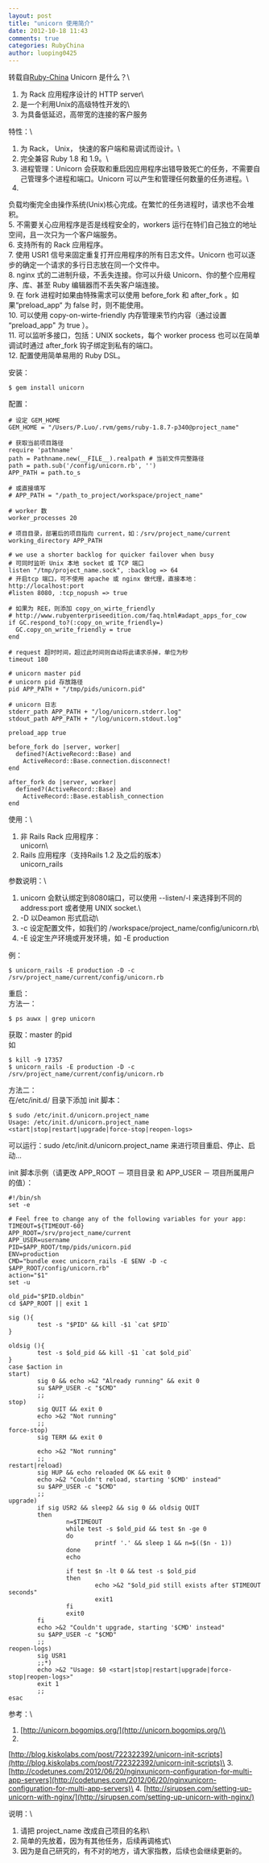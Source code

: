 ```yaml
---
layout: post
title: "unicorn 使用简介"
date: 2012-10-18 11:43
comments: true
categories: RubyChina
author: luoping0425
---
```

转载自[Ruby-China](http://ruby-china.org/topics/4709)
Unicorn 是什么？\
 1. 为 Rack 应用程序设计的 HTTP server\
 2. 是一个利用Unix的高级特性开发的\
 3. 为具备低延迟，高带宽的连接的客户服务

特性：\
 1. 为 Rack， Unix， 快速的客户端和易调试而设计。\
 2. 完全兼容 Ruby 1.8 和 1.9。\
 3. 进程管理：Unicorn
会获取和重启因应用程序出错导致死亡的任务，不需要自己管理多个进程和端口。Unicorn
可以产生和管理任何数量的任务进程。\
 4.
负载均衡完全由操作系统(Unix)核心完成。在繁忙的任务进程时，请求也不会堆积。\
 5. 不需要关心应用程序是否是线程安全的，workers
运行在特们自己独立的地址空间，且一次只为一个客户端服务。\
 6. 支持所有的 Rack 应用程序。\
 7. 使用 USR1 信号来固定重复打开应用程序的所有日志文件。Unicorn
也可以逐步的确定一个请求的多行日志放在同一个文件中。\
 8. nginx 式的二进制升级，不丢失连接。你可以升级
Unicorn、你的整个应用程序、库、甚至 Ruby 编辑器而不丢失客户端连接。\
 9. 在 fork 进程时如果由特殊需求可以使用 before\_fork 和 after\_fork
。如果“preload\_app“ 为 false 时，则不能使用。\
 10. 可以使用 copy-on-wirte-friendly 内存管理来节约内容（通过设置
“preload\_app" 为 true ）。\
 11. 可以监听多接口，包括：UNIX sockets，每个 worker process
也可以在简单调试时通过 after\_fork 钩子绑定到私有的端口。\
 12. 配置使用简单易用的 Ruby DSL。

安装：

    $ gem install unicorn

配置：

    # 设定 GEM_HOME
    GEM_HOME = "/Users/P.Luo/.rvm/gems/ruby-1.8.7-p340@project_name"

    # 获取当前项目路径
    require 'pathname'
    path = Pathname.new(__FILE__).realpath # 当前文件完整路径
    path = path.sub('/config/unicorn.rb', '')
    APP_PATH = path.to_s

    # 或直接填写
    # APP_PATH = "/path_to_project/workspace/project_name"

    # worker 数
    worker_processes 20

    # 项目目录，部署后的项目指向 current，如：/srv/project_name/current
    working_directory APP_PATH 

    # we use a shorter backlog for quicker failover when busy
    # 可同时监听 Unix 本地 socket 或 TCP 端口
    listen "/tmp/project_name.sock", :backlog => 64
    # 开启tcp 端口，可不使用 apache 或 nginx 做代理，直接本地：http://localhost:port
    #listen 8080, :tcp_nopush => true

    # 如果为 REE，则添加 copy_on_wirte_friendly
    # http://www.rubyenterpriseedition.com/faq.html#adapt_apps_for_cow
    if GC.respond_to?(:copy_on_write_friendly=)
      GC.copy_on_write_friendly = true
    end

    # request 超时时间，超过此时间则自动将此请求杀掉，单位为秒
    timeout 180

    # unicorn master pid
    # unicorn pid 存放路径
    pid APP_PATH + "/tmp/pids/unicorn.pid"

    # unicorn 日志
    stderr_path APP_PATH + "/log/unicorn.stderr.log"
    stdout_path APP_PATH + "/log/unicorn.stdout.log"

    preload_app true

    before_fork do |server, worker|
      defined?(ActiveRecord::Base) and
        ActiveRecord::Base.connection.disconnect!
    end

    after_fork do |server, worker|
      defined?(ActiveRecord::Base) and
        ActiveRecord::Base.establish_connection
    end

使用：\
 1. 非 Rails Rack 应用程序：\
 unicorn\
 2. Rails 应用程序（支持Rails 1.2 及之后的版本）\
 unicorn\_rails

参数说明：\
 1. unicorn 会默认绑定到8080端口，可以使用 --listen/-l 来选择到不同的
address:port 或者使用 UNIX socket.\
 2. -D 以Deamon 形式启动\
 3. -c 设定配置文件，如我们的 /workspace/project\_name/config/unicorn.rb\
 4. -E 设定生产环境或开发环境，如 -E production

例：

    $ unicorn_rails -E production -D -c /srv/project_name/current/config/unicorn.rb 

重启：\
 方法一：

    $ ps auwx | grep unicorn

获取：master 的pid\
 如

    $ kill -9 17357
    $ unicorn_rails -E production -D -c /srv/project_name/current/config/unicorn.rb 

方法二：\
 在/etc/init.d/ 目录下添加 init 脚本：

    $ sudo /etc/init.d/unicorn.project_name
    Usage: /etc/init.d/unicorn.project_name <start|stop|restart|upgrade|force-stop|reopen-logs>

可以运行：sudo /etc/init.d/unicorn.project\_name
来进行项目重启、停止、启动...

init 脚本示例（请更改 APP\_ROOT － 项目目录 和 APP\_USER － 项目所属用户
的值）：

    #!/bin/sh
    set -e

    # Feel free to change any of the following variables for your app:
    TIMEOUT=${TIMEOUT-60}
    APP_ROOT=/srv/project_name/current
    APP_USER=username
    PID=$APP_ROOT/tmp/pids/unicorn.pid
    ENV=production
    CMD="bundle exec unicorn_rails -E $ENV -D -c $APP_ROOT/config/unicorn.rb"
    action="$1"
    set -u

    old_pid="$PID.oldbin"
    cd $APP_ROOT || exit 1

    sig (){
            test -s "$PID" && kill -$1 `cat $PID`
    }

    oldsig (){
            test -s $old_pid && kill -$1 `cat $old_pid`
    }
    case $action in
    start)
            sig 0 && echo >&2 "Already running" && exit 0
            su $APP_USER -c "$CMD"
            ;;
    stop)
            sig QUIT && exit 0
            echo >&2 "Not running"
            ;;
    force-stop)
            sig TERM && exit 0

            echo >&2 "Not running"
            ;;
    restart|reload)
            sig HUP && echo reloaded OK && exit 0
            echo >&2 "Couldn't reload, starting '$CMD' instead"
            su $APP_USER -c "$CMD"
            ;;
    upgrade)
            if sig USR2 && sleep2 && sig 0 && oldsig QUIT
            then
                    n=$TIMEOUT
                    while test -s $old_pid && test $n -ge 0
                    do
                            printf '.' && sleep 1 && n=$(($n - 1))
                    done
                    echo

                    if test $n -lt 0 && test -s $old_pid
                    then
                            echo >&2 "$old_pid still exists after $TIMEOUT seconds"
                            exit1
                    fi
                    exit0
            fi
            echo >&2 "Couldn't upgrade, starting '$CMD' instead"
            su $APP_USER -c "$CMD"
            ;;
    reopen-logs)
            sig USR1
            ;;*)
            echo >&2 "Usage: $0 <start|stop|restart|upgrade|force-stop|reopen-logs>"
            exit 1
            ;;
    esac

参考：\
 1. [http://unicorn.bogomips.org/](http://unicorn.bogomips.org/)\
 2.
[http://blog.kiskolabs.com/post/722322392/unicorn-init-scripts](http://blog.kiskolabs.com/post/722322392/unicorn-init-scripts)\
 3.
[http://codetunes.com/2012/06/20/nginxunicorn-configuration-for-multi-app-servers](http://codetunes.com/2012/06/20/nginxunicorn-configuration-for-multi-app-servers)\
 4.
[http://sirupsen.com/setting-up-unicorn-with-nginx/](http://sirupsen.com/setting-up-unicorn-with-nginx/)

说明：\
 1. 请把 project\_name 改成自己项目的名称\
 2. 简单的先放着，因为有其他任务，后续再调格式\
 3. 因为是自己研究的，有不对的地方，请大家指教，后续也会继续更新的。
